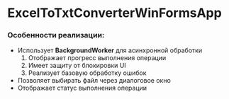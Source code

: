 # ExcelToTxtConverterWinFormsApp

### Особенности реализации:

- Использует **BackgroundWorker** для асинхронной обработки
  1. Отображает прогресс выполнения операции
  2. Имеет защиту от блокировки UI
  3. Реализует базовую обработку ошибок
- Позволяет выбирать файл через диалоговое окно
- Отображает статус выполнения операции
